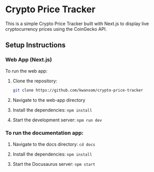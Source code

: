 # Crypto Price Tracker

This is a simple Crypto Price Tracker built with Next.js to display live cryptocurrency prices using the CoinGecko API.

## Setup Instructions

### Web App (Next.js)

To run the web app:

1. Clone the repository:

   ```bash
   git clone https://github.com/kwansom/crypto-price-tracker

   ```

2. Navigate to the web-app directory

3. Install the dependencies: `npm install`

4. Start the development server: `npm run dev`

### To run the documentation app:

1. Navigate to the docs directory: `cd docs`

2. Install the dependencies: `npm install`

3. Start the Docusaurus server: `npm start`
